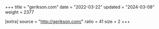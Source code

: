 +++
title = "gerikson.com"
date = "2022-03-22"
updated = "2024-03-08"
weight = 2377

[extra]
source = "http://gerikson.com/"
ratio = 41
size = 2
+++
